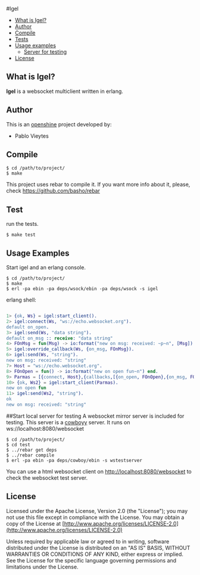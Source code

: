 #Igel


* [What is Igel?](#about)
* [Author](#author)
* [Compile](#compile)
* [Tests](#tests)
* [Usage examples](#examples)
  * [Server for testing](#test_server)
* [License](#license)


## What is Igel? <a name="about"></a>


**Igel** is a websocket multiclient written in erlang.


## Author <a name="author"></a>

This is an [openshine](http://www.openshine.com) project developed by:
  * Pablo Vieytes


## Compile <a name="compile"></a>

```shell
$ cd /path/to/project/
$ make
```
This project uses rebar to compile it. If you want more info about it, please, check https://github.com/basho/rebar


## Test <a name="tests"></a>
run the tests.

```shell
$ make test
```

## Usage Examples <a name="examples"></a>

Start igel and an erlang console.
```shell
$ cd /path/to/project/
$ make
$ erl -pa ebin -pa deps/wsock/ebin -pa deps/wsock -s igel
```
erlang shell:

```erlang

1> {ok, Ws} = igel:start_client().
2> igel:connect(Ws, "ws://echo.websocket.org").
default on_open.
3> igel:send(Ws, "data string").
default on_msg :: receive: "data string"
4> FOnMsg = fun(Msg) -> io:format("new on msg: received: ~p~n", [Msg]) end.
5> igel:override_callback(Ws, {on_msg, FOnMsg}).          
6> igel:send(Ws, "string").
new on msg: received: "string"
7> Host = "ws://echo.websocket.org".
8> FOnOpen = fun() -> io:format("new on open fun~n") end.
9> Parmas = [{connect, Host},{callbacks,[{on_open, FOnOpen},{on_msg, FOnMsg}]}].
10> {ok, Ws2} = igel:start_client(Parmas).
new on open fun
11> igel:send(Ws2, "string").
ok
new on msg: received: "string"
```




##Start local server for testing  <a name="test_server"></a>
A websocket mirror server is included for testing. This server is a [cowboyy](https://github.com/extend/cowboy) server.
It runs on ws://localhost:8080/websocket

```shell
$ cd /path/to/project/
$ cd test
$ ../rebar get deps
$ ../rebar compile
$ erl -pa ebin -pa deps/cowboy/ebin -s wstestserver
```

You can use a html websocket client on [http://localhost:8080/websocket](http://localhost:8080/websocket) to check the websocket test server.

## License <a name="license"></a>

Licensed under the Apache License, Version 2.0 (the "License"); you may not use this file except in compliance with the License. 
You may obtain a copy of the License at [http://www.apache.org/licenses/LICENSE-2.0](http://www.apache.org/licenses/LICENSE-2.0)

Unless required by applicable law or agreed to in writing, software distributed under the License is distributed on an "AS IS" BASIS, WITHOUT WARRANTIES OR CONDITIONS OF ANY KIND, either express or implied. See the License for the specific language governing permissions and limitations under the License.


